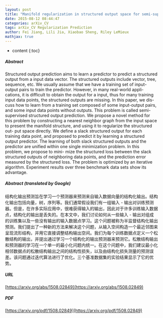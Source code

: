 ```yaml
---
layout: post
title: "Manifold regularization in structured output space for semi-supervised structured output prediction"
date: 2015-08-12 08:44:47
categories: arXiv_CV
tags: arXiv_CV Regularization Prediction
author: Fei Jiang, Lili Jia, Xiaobao Sheng, Riley LeMieux
mathjax: true
---
```


* content
{:toc}

##### Abstract
Structured output prediction aims to learn a predictor to predict a structured output from a input data vector. The structured outputs include vector, tree, sequence, etc. We usually assume that we have a training set of input-output pairs to train the predictor. However, in many real-world appli- cations, it is difficult to obtain the output for a input, thus for many training input data points, the structured outputs are missing. In this paper, we dis- cuss how to learn from a training set composed of some input-output pairs, and some input data points without outputs. This problem is called semi- supervised structured output prediction. We propose a novel method for this problem by constructing a nearest neighbor graph from the input space to present the manifold structure, and using it to regularize the structured out- put space directly. We define a slack structured output for each training data point, and proposed to predict it by learning a structured output predictor. The learning of both slack structured outputs and the predictor are unified within one single minimization problem. In this problem, we propose to mini- mize the structured loss between the slack structured outputs of neighboring data points, and the prediction error measured by the structured loss. The problem is optimized by an iterative algorithm. Experiment results over three benchmark data sets show its advantage.

##### Abstract (translated by Google)
结构化输出预测旨在学习一个预测器来预测来自输入数据向量的结构化输出。结构化输出包括向量，树，序列等。我们通常假设我们有一组输入 - 输出对训练预测器。但是，在许多实际应用中，很难获得输入的输出，因此对于许多训练输入数据点，结构化的输出是丢失的。在本文中，我们讨论如何从一些输入 - 输出对组成的训练集以及一些没有输出的输入数据点学习。这个问题被称为半监督结构化输出预测。我们提出了一种新的方法来解决这个问题，从输入空间构造一个最近邻图来呈现流形结构，并用它直接调整结构输出空间。我们为每个训练数据点定义一个松散结构的输出，并提出通过学习一个结构化的输出预测器来预测它。松散结构输出和预测器的学习在一个单一的最小化问题内统一。在这个问题中，我们建议最小化相邻数据点的松散结构输出之间的结构性损失，以及由结构化损失测量的预测误差。该问题通过迭代算法进行了优化。三个基准数据集的实验结果显示了它的优势。

##### URL
[https://arxiv.org/abs/1508.02849](https://arxiv.org/abs/1508.02849)

##### PDF
[https://arxiv.org/pdf/1508.02849](https://arxiv.org/pdf/1508.02849)

